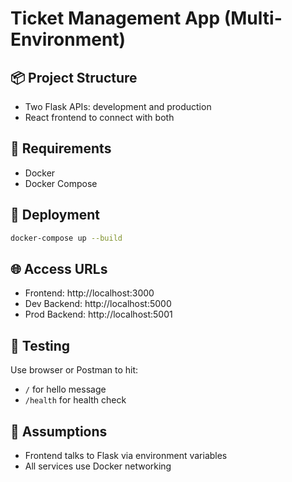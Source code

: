 # Ticket Management App (Multi-Environment)

## 📦 Project Structure
- Two Flask APIs: development and production
- React frontend to connect with both

## 🔧 Requirements
- Docker
- Docker Compose

## 🚀 Deployment

```bash
docker-compose up --build
```

## 🌐 Access URLs
- Frontend: http://localhost:3000
- Dev Backend: http://localhost:5000
- Prod Backend: http://localhost:5001

## 🧪 Testing
Use browser or Postman to hit:
- `/` for hello message
- `/health` for health check

## 📄 Assumptions
- Frontend talks to Flask via environment variables
- All services use Docker networking